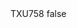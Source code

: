 <?xml version="1.0" encoding="UTF-8"?>
<CustomMetadata xmlns="http://soap.sforce.com/2006/04/metadata">
    <label>TXU758</label>
    <protected>false</protected>
</CustomMetadata>
